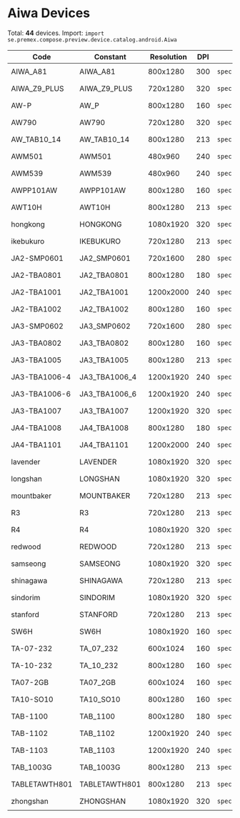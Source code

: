 # Aiwa Devices

Total: **44** devices. Import: `import se.premex.compose.preview.device.catalog.android.Aiwa`

| Code | Constant | Resolution | DPI | Compose Spec | Preview Usage |
|------|----------|------------|-----|-------------|---------------|
| AIWA_A81 | AIWA_A81 | 800x1280 | 300 | `spec:width=800px,height=1280px,dpi=300` | `@Preview(device = Aiwa.AIWA_A81)` |
| AIWA_Z9_PLUS | AIWA_Z9_PLUS | 720x1280 | 320 | `spec:width=720px,height=1280px,dpi=320` | `@Preview(device = Aiwa.AIWA_Z9_PLUS)` |
| AW-P | AW_P | 800x1280 | 160 | `spec:width=800px,height=1280px,dpi=160` | `@Preview(device = Aiwa.AW_P)` |
| AW790 | AW790 | 720x1280 | 320 | `spec:width=720px,height=1280px,dpi=320` | `@Preview(device = Aiwa.AW790)` |
| AW_TAB10_14 | AW_TAB10_14 | 800x1280 | 213 | `spec:width=800px,height=1280px,dpi=213` | `@Preview(device = Aiwa.AW_TAB10_14)` |
| AWM501 | AWM501 | 480x960 | 240 | `spec:width=480px,height=960px,dpi=240` | `@Preview(device = Aiwa.AWM501)` |
| AWM539 | AWM539 | 480x960 | 240 | `spec:width=480px,height=960px,dpi=240` | `@Preview(device = Aiwa.AWM539)` |
| AWPP101AW | AWPP101AW | 800x1280 | 160 | `spec:width=800px,height=1280px,dpi=160` | `@Preview(device = Aiwa.AWPP101AW)` |
| AWT10H | AWT10H | 800x1280 | 213 | `spec:width=800px,height=1280px,dpi=213` | `@Preview(device = Aiwa.AWT10H)` |
| hongkong | HONGKONG | 1080x1920 | 320 | `spec:width=1080px,height=1920px,dpi=320` | `@Preview(device = Aiwa.HONGKONG)` |
| ikebukuro | IKEBUKURO | 720x1280 | 213 | `spec:width=720px,height=1280px,dpi=213` | `@Preview(device = Aiwa.IKEBUKURO)` |
| JA2-SMP0601 | JA2_SMP0601 | 720x1600 | 280 | `spec:width=720px,height=1600px,dpi=280` | `@Preview(device = Aiwa.JA2_SMP0601)` |
| JA2-TBA0801 | JA2_TBA0801 | 800x1280 | 180 | `spec:width=800px,height=1280px,dpi=180` | `@Preview(device = Aiwa.JA2_TBA0801)` |
| JA2-TBA1001 | JA2_TBA1001 | 1200x2000 | 240 | `spec:width=1200px,height=2000px,dpi=240` | `@Preview(device = Aiwa.JA2_TBA1001)` |
| JA2-TBA1002 | JA2_TBA1002 | 800x1280 | 160 | `spec:width=800px,height=1280px,dpi=160` | `@Preview(device = Aiwa.JA2_TBA1002)` |
| JA3-SMP0602 | JA3_SMP0602 | 720x1600 | 280 | `spec:width=720px,height=1600px,dpi=280` | `@Preview(device = Aiwa.JA3_SMP0602)` |
| JA3-TBA0802 | JA3_TBA0802 | 800x1280 | 160 | `spec:width=800px,height=1280px,dpi=160` | `@Preview(device = Aiwa.JA3_TBA0802)` |
| JA3-TBA1005 | JA3_TBA1005 | 800x1280 | 213 | `spec:width=800px,height=1280px,dpi=213` | `@Preview(device = Aiwa.JA3_TBA1005)` |
| JA3-TBA1006-4 | JA3_TBA1006_4 | 1200x1920 | 240 | `spec:width=1200px,height=1920px,dpi=240` | `@Preview(device = Aiwa.JA3_TBA1006_4)` |
| JA3-TBA1006-6 | JA3_TBA1006_6 | 1200x1920 | 240 | `spec:width=1200px,height=1920px,dpi=240` | `@Preview(device = Aiwa.JA3_TBA1006_6)` |
| JA3-TBA1007 | JA3_TBA1007 | 1200x1920 | 320 | `spec:width=1200px,height=1920px,dpi=320` | `@Preview(device = Aiwa.JA3_TBA1007)` |
| JA4-TBA1008 | JA4_TBA1008 | 800x1280 | 180 | `spec:width=800px,height=1280px,dpi=180` | `@Preview(device = Aiwa.JA4_TBA1008)` |
| JA4-TBA1101 | JA4_TBA1101 | 1200x2000 | 240 | `spec:width=1200px,height=2000px,dpi=240` | `@Preview(device = Aiwa.JA4_TBA1101)` |
| lavender | LAVENDER | 1080x1920 | 320 | `spec:width=1080px,height=1920px,dpi=320` | `@Preview(device = Aiwa.LAVENDER)` |
| longshan | LONGSHAN | 1080x1920 | 320 | `spec:width=1080px,height=1920px,dpi=320` | `@Preview(device = Aiwa.LONGSHAN)` |
| mountbaker | MOUNTBAKER | 720x1280 | 213 | `spec:width=720px,height=1280px,dpi=213` | `@Preview(device = Aiwa.MOUNTBAKER)` |
| R3 | R3 | 720x1280 | 213 | `spec:width=720px,height=1280px,dpi=213` | `@Preview(device = Aiwa.R3)` |
| R4 | R4 | 1080x1920 | 320 | `spec:width=1080px,height=1920px,dpi=320` | `@Preview(device = Aiwa.R4)` |
| redwood | REDWOOD | 720x1280 | 213 | `spec:width=720px,height=1280px,dpi=213` | `@Preview(device = Aiwa.REDWOOD)` |
| samseong | SAMSEONG | 1080x1920 | 320 | `spec:width=1080px,height=1920px,dpi=320` | `@Preview(device = Aiwa.SAMSEONG)` |
| shinagawa | SHINAGAWA | 720x1280 | 213 | `spec:width=720px,height=1280px,dpi=213` | `@Preview(device = Aiwa.SHINAGAWA)` |
| sindorim | SINDORIM | 1080x1920 | 320 | `spec:width=1080px,height=1920px,dpi=320` | `@Preview(device = Aiwa.SINDORIM)` |
| stanford | STANFORD | 720x1280 | 213 | `spec:width=720px,height=1280px,dpi=213` | `@Preview(device = Aiwa.STANFORD)` |
| SW6H | SW6H | 1080x1920 | 160 | `spec:width=1080px,height=1920px,dpi=160` | `@Preview(device = Aiwa.SW6H)` |
| TA-07-232 | TA_07_232 | 600x1024 | 160 | `spec:width=600px,height=1024px,dpi=160` | `@Preview(device = Aiwa.TA_07_232)` |
| TA-10-232 | TA_10_232 | 800x1280 | 160 | `spec:width=800px,height=1280px,dpi=160` | `@Preview(device = Aiwa.TA_10_232)` |
| TA07-2GB | TA07_2GB | 600x1024 | 160 | `spec:width=600px,height=1024px,dpi=160` | `@Preview(device = Aiwa.TA07_2GB)` |
| TA10-SO10 | TA10_SO10 | 800x1280 | 160 | `spec:width=800px,height=1280px,dpi=160` | `@Preview(device = Aiwa.TA10_SO10)` |
| TAB-1100 | TAB_1100 | 800x1280 | 180 | `spec:width=800px,height=1280px,dpi=180` | `@Preview(device = Aiwa.TAB_1100)` |
| TAB-1102 | TAB_1102 | 1200x1920 | 240 | `spec:width=1200px,height=1920px,dpi=240` | `@Preview(device = Aiwa.TAB_1102)` |
| TAB-1103 | TAB_1103 | 1200x1920 | 240 | `spec:width=1200px,height=1920px,dpi=240` | `@Preview(device = Aiwa.TAB_1103)` |
| TAB_1003G | TAB_1003G | 800x1280 | 213 | `spec:width=800px,height=1280px,dpi=213` | `@Preview(device = Aiwa.TAB_1003G)` |
| TABLETAWTH801 | TABLETAWTH801 | 800x1280 | 213 | `spec:width=800px,height=1280px,dpi=213` | `@Preview(device = Aiwa.TABLETAWTH801)` |
| zhongshan | ZHONGSHAN | 1080x1920 | 320 | `spec:width=1080px,height=1920px,dpi=320` | `@Preview(device = Aiwa.ZHONGSHAN)` |

<!-- Generated automatically. Do not edit manually. -->
